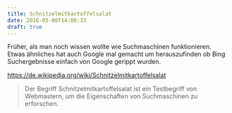 ```yaml
---
title: Schnitzelmitkartoffelsalat
date: 2016-05-06T14:00:33
draft: true
---
```


Früher, als man noch wissen wollte wie Suchmaschinen funktionieren.
Etwas ähnliches hat auch Google mal gemacht um herauszufinden ob Bing
Suchergebnisse einfach von Google gerippt wurden.

https://de.wikipedia.org/wiki/Schnitzelmitkartoffelsalat

> Der Begriff Schnitzelmitkartoffelsalat ist ein Testbegriff von
> Webmastern, um die Eigenschaften von Suchmaschinen zu erforschen.
